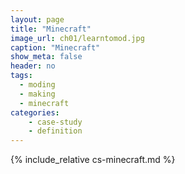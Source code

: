 ```yaml
---
layout: page
title: "Minecraft"
image_url: ch01/learntomod.jpg
caption: "Minecraft"
show_meta: false
header: no
tags:
  - moding
  - making
  - minecraft
categories:
    - case-study
    - definition
---
```


{% include_relative cs-minecraft.md %}
